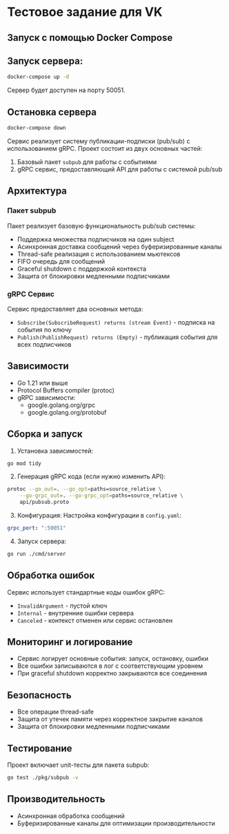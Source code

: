 # Тестовое задание для VK

## Запуск с помощью Docker Compose


## Запуск сервера:
```bash
docker-compose up -d
```

Сервер будет доступен на порту 50051.

## Остановка сервера

```bash
docker-compose down
```

Сервис реализует систему публикации-подписки (pub/sub) с использованием gRPC. Проект состоит из двух основных частей:
1. Базовый пакет `subpub` для работы с событиями
2. gRPC сервис, предоставляющий API для работы с системой pub/sub

## Архитектура

### Пакет subpub

Пакет реализует базовую функциональность pub/sub системы:
- Поддержка множества подписчиков на один subject
- Асинхронная доставка сообщений через буферизированные каналы
- Thread-safe реализация с использованием мьютексов
- FIFO очередь для сообщений
- Graceful shutdown с поддержкой контекста
- Защита от блокировки медленными подписчиками

### gRPC Сервис

Сервис предоставляет два основных метода:
- `Subscribe(SubscribeRequest) returns (stream Event)` - подписка на события по ключу
- `Publish(PublishRequest) returns (Empty)` - публикация события для всех подписчиков

## Зависимости

- Go 1.21 или выше
- Protocol Buffers compiler (protoc)
- gRPC зависимости:
  - google.golang.org/grpc
  - google.golang.org/protobuf

## Сборка и запуск

1. Установка зависимостей:
```bash
go mod tidy
```

2. Генерация gRPC кода (если нужно изменить API):
```bash
protoc --go_out=. --go_opt=paths=source_relative \
    --go-grpc_out=. --go-grpc_opt=paths=source_relative \
    api/pubsub.proto
```

3. Конфигурация:
Настройка конфигурации в `config.yaml`:
```yaml
grpc_port: ":50051"
```

4. Запуск сервера:
```bash
go run ./cmd/server
```

## Обработка ошибок

Сервис использует стандартные коды ошибок gRPC:
- `InvalidArgument` - пустой ключ
- `Internal` - внутренние ошибки сервера
- `Canceled` - контекст отменен или сервис остановлен

## Мониторинг и логирование

- Сервис логирует основные события: запуск, остановку, ошибки
- Все ошибки записываются в лог с соответствующим уровнем
- При graceful shutdown корректно закрываются все соединения

## Безопасность

- Все операции thread-safe
- Защита от утечек памяти через корректное закрытие каналов
- Защита от блокировки медленными подписчиками

## Тестирование

Проект включает unit-тесты для пакета subpub:
```bash
go test ./pkg/subpub -v
```

## Производительность

- Асинхронная обработка сообщений
- Буферизированные каналы для оптимизации производительности